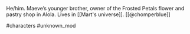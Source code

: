 He/him. Maeve’s younger brother, owner of the Frosted Petals flower and pastry shop in Alola. Lives in [[Mart's universe]]. [[@chomperblue]]

#characters #unknown_mod 
